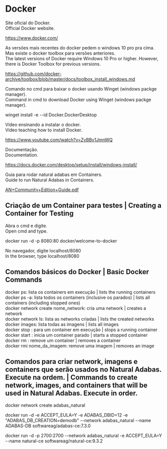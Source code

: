 # Docker

Site oficial do Docker.<br>
Official Docker website.

https://www.docker.com/

As versões mais recentes do docker pedem o windows 10 pro pra cima. Mas existe o docker toolbox para versões anteriores.<br>
The latest versions of Docker require Windows 10 Pro or higher. However, there is Docker Toolbox for previous versions.

https://github.com/docker-archive/toolbox/blob/master/docs/toolbox_install_windows.md

Comando no cmd para baixar o docker usando Winget (windows packge manager).<br>
Command in cmd to download Docker using Winget (windows packge manager).

winget install -e --id Docker.DockerDesktop

Vídeo ensinando a instalar o docker.<br>
Video teaching how to install Docker.

https://www.youtube.com/watch?v=ZyBBv1JmnWQ

Documentação.<br>
Documentation.

https://docs.docker.com/desktop/setup/install/windows-install/

Guia para rodar natural adabas em Containers.<br>
Guide to run Natural Adabas in Containers.

[AN+Community+Edition+Guide.pdf](https://github.com/user-attachments/files/19146284/AN%2BCommunity%2BEdition%2BGuide.pdf)

## Criação de um Container para testes | Creating a Container for Testing

Abra o cmd e digite.<br>
Open cmd and type.

docker run -d -p 8080:80 docker/welcome-to-docker

No navegador, digite localhost/8080 <br>
In the browser, type localhost/8080

## Comandos básicos do Docker | Basic Docker Commands

docker ps: lista os containers em execução | lists the running containers <br>
docker ps -a: lista todos os containers (inclusive os parados) | lists all containers (including stopped ones) <br>
docker network create nome_network: cria uma network | creates a network <br>
docker network ls: lista as networks criadas | lists the created networks <br>
docker images: lista todas as imagens | lists all images <br>
docker stop <id ou nome do container>: para um container em execução | stops a running container <br>
docker start <id ou nome do container>: inicia um container parado | starts a stopped container <br>
docker rm <id ou nome do container>: remove um container | removes a container <br>
docker rmi nome_da_imagem: remove uma imagem | removes an image

## Comandos para criar network, imagens e containers que serão usados no Natural Adabas. Execute na ordem. | Commands to create network, images, and containers that will be used in Natural Adabas. Execute in order.

docker network create adabas_natural

docker run -d -e ACCEPT_EULA=Y -e ADABAS_DBID=12 -e "ADABAS_DB_CREATION=demodb" --network adabas_natural --name ADABAS-DB softwareag/adabas-ce:7.3.0

docker run -d -p 2700:2700 --network adabas_natural -e ACCEPT_EULA=Y --name natural-ce softwareag/natural-ce:9.3.2
